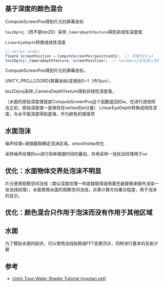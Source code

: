 ## 基于深度的颜色混合

ComputeScreenPos得到片元的屏幕坐标



`tex2Dproj`（而不是tex2D）采样`_CameraDepthTexture`得到非线性深度值

`LinearEyeDepth`转换成线性深度

``` glsl
// vertex shader
float4 screenPosition = ComputeScreenPos(positionCS);  // 范围为[0,w]
tex2Dproj(_CameraDepthTexture, screenPosition);  // tex2Dproj会先将uv先除以w再进行采样，即使用范围为[0,1]的uv进行采样
```

ComputeScreenPos得到片元的屏幕坐标，

UNITY_PROJ_COORD(屏幕坐标)变换到0~1（作为uv），

tex2Dproj采样_CameraDepthTexture得到非线性深度值，

（水面的原始深度值就是ComputeScreenPos这个函数返回的w。在进行透视除法之前，原始深度值一直保存在vertex的w分量）
LinearEyeDepth转换成线性深度，与水平面深度得到差值，作为颜色的插值项

## 水面泡沫

噪声纹理+阈值截取确定泡沫区域，smoothstep优化

采样噪声纹理的uv进行简单根据时间的叠加，并再采样一张扰动纹理用于uv

## 优化：水面物体交界处泡沫不明显

片元使用观察空间法线（类似深度纹理一样直接取得或用着色器替换来额外渲染一张法线纹理），水面使用水面的观察空间法线，点乘计算方向重合程度，用于泡沫的显示。

## 优化：颜色混合只作用于泡沫而没有作用于其他区域



## 水面

为了模拟水面的起伏，可以使用法线贴图或FFT变换顶点，同样进行基本的反射计算

## 参考

- [Unity Toon Water Shader Tutorial (roystan.net)](https://roystan.net/articles/toon-water/)
